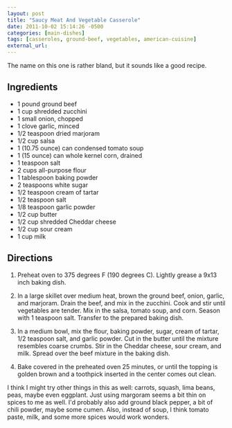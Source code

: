 ```yaml
---
layout: post
title: "Saucy Meat And Vegetable Casserole"
date: 2011-10-02 15:14:26 -0500
categories: [main-dishes]
tags: [casseroles, ground-beef, vegetables, american-cuisine]
external_url: 
---
```

The name on this one is rather bland, but it sounds like a good recipe.

## Ingredients

* 1 pound ground beef
* 1 cup shredded zucchini
* 1 small onion, chopped
* 1 clove garlic, minced
* 1/2 teaspoon dried marjoram
* 1/2 cup salsa
* 1 (10.75 ounce) can condensed tomato soup
* 1 (15 ounce) can whole kernel corn, drained
* 1 teaspoon salt
* 2 cups all-purpose flour
* 1 tablespoon baking powder
* 2 teaspoons white sugar
* 1/2 teaspoon cream of tartar
* 1/2 teaspoon salt
* 1/8 teaspoon garlic powder
* 1/2 cup butter
* 1/2 cup shredded Cheddar cheese
* 1/2 cup sour cream
* 1 cup milk

## Directions

1.  Preheat oven to 375 degrees F (190 degrees C). Lightly grease a 9x13 inch baking dish.

1.  In a large skillet over medium heat, brown the ground beef, onion, garlic, and marjoram. Drain the beef, and mix in the zucchini. Cook and stir until vegetables are tender. Mix in the salsa, tomato soup, and corn. Season with 1 teaspoon salt. Transfer to the prepared baking dish.

1.  In a medium bowl, mix the flour, baking powder, sugar, cream of tartar, 1/2 teaspoon salt, and garlic powder. Cut in the butter until the mixture resembles coarse crumbs. Stir in the Cheddar cheese, sour cream, and milk. Spread over the beef mixture in the baking dish.

1.  Bake covered in the preheated oven 25 minutes, or until the topping is golden brown and a toothpick inserted in the center comes out clean.

I think I might try other things in this as well: carrots, squash,
lima beans, peas, maybe even eggplant. Just using margoram seems a bit
thin on spices to me as well. I'd probably also add ground black
pepper, a bit of chili powder, maybe some cumen. Also, instead of
soup, I think tomato paste, milk, and some more spices would work
wonders.
